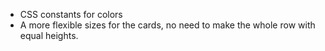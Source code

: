 * CSS constants for colors
* A more flexible sizes for the cards, no need to make the whole row with equal heights.